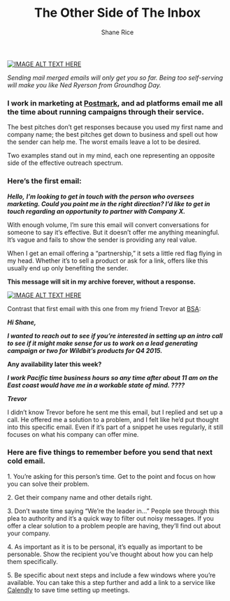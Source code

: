 ﻿---
title: The Other Side of The Inbox
description: Sending an email is simple. Everyone has the tools to spray and pray, blasting out “personalized” email to lists of people. Let’s be real, using a merge tag to add someone’s first name isn’t personalizing anything.
coverImage: /img/SalesDevelopmentReps.png
publishDate: Jul 15, 2016

author: Shane Rice
authorProfile:  
authorImage: /img/shane-rice.png
---


[![IMAGE ALT TEXT HERE](/img/groundHog.png)](http://www.youtube.com/watch?feature=player_embedded&v=xkW_ZkMtmlQ
)

_Sending mail merged emails will only get you so far. Being too self-serving will make you like Ned Ryerson from Groundhog Day._

### I work in marketing at [Postmark](https://postmarkapp.com/), and ad platforms email me all the time about running campaigns through their service.

The best pitches don’t get responses because you used my first name and company name; the best pitches get down to business and spell out how the sender can help me. The worst emails leave a lot to be desired.

Two examples stand out in my mind, each one representing an opposite side of the effective outreach spectrum.

### Here’s the first email:

**_Hello,_** **_I’m looking to get in touch with the person who oversees marketing. Could you point me in the right direction? I’d like to get in touch regarding an opportunity to partner with Company X._**

With enough volume, I’m sure this email will convert conversations for someone to say it’s effective. But it doesn’t offer me anything meaningful. It’s vague and fails to show the sender is providing any real value.

When I get an email offering a “partnership,” it sets a little red flag flying in my head. Whether it’s to sell a product or ask for a link, offers like this usually end up only benefiting the sender.

**This message will sit in my archive forever, without a response.**

[![IMAGE ALT TEXT HERE](/img/theOtherSideOfBlock.png)](http://www.youtube.com/watch?feature=player_embedded&v=xkW_ZkMtmlQ
)

Contrast that first email with this one from my friend Trevor at [BSA](https://www.buysellads.com/):

**_Hi Shane,_**

**_I wanted to reach out to see if you’re interested in setting up an intro call to see if it might make sense for us to work on a lead generating campaign or two for Wildbit’s products for Q4 2015._**

**Any availability later this week?**

**_I work Pacific time business hours so any time after about 11 am on the East coast would have me in a workable state of mind. ????_**

**_Trevor_**

I didn’t know Trevor before he sent me this email, but I replied and set up a call. He offered me a solution to a problem, and I felt like he’d put thought into this specific email. Even if it’s part of a snippet he uses regularly, it still focuses on what his company can offer mine.

### Here are five things to remember before you send that next cold email.

1\. You’re asking for this person’s time. Get to the point and focus on how you can solve their problem.

2\. Get their company name and other details right.

3\. Don’t waste time saying “We’re the leader in…” People see through this plea to authority and it’s a quick way to filter out noisy messages. If you offer a clear solution to a problem people are having, they’ll find out about your company.

4\. As important as it is to be personal, it’s equally as important to be personable. Show the recipient you’ve thought about how you can help them specifically.

5\. Be specific about next steps and include a few windows where you’re available. You can take this a step further and add a link to a service like [Calendly](https://calendly.com/) to save time setting up meetings.